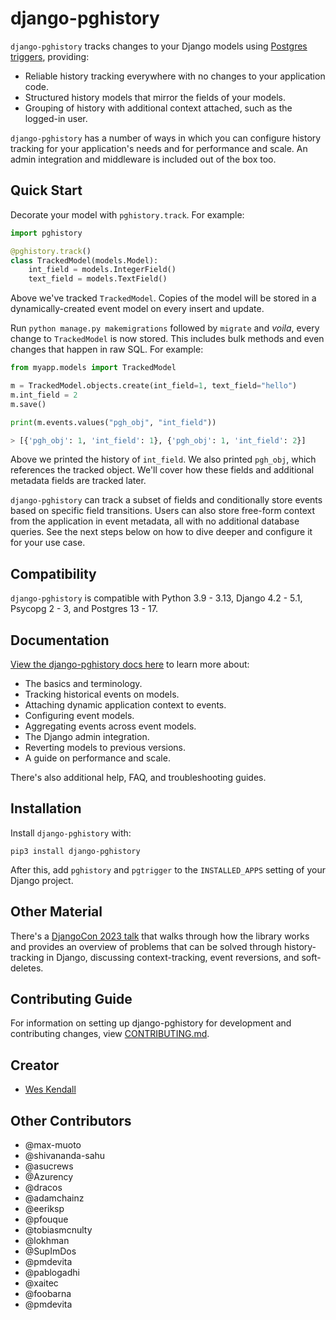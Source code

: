 # django-pghistory

`django-pghistory` tracks changes to your Django models using [Postgres triggers](https://www.postgresql.org/docs/current/sql-createtrigger.html), providing:

* Reliable history tracking everywhere with no changes to your application code.
* Structured history models that mirror the fields of your models.
* Grouping of history with additional context attached, such as the logged-in user.

`django-pghistory` has a number of ways in which you can configure history tracking for your application's needs and for performance and scale. An admin integration and middleware is included out of the box too.

<a id="quick_start"></a>
## Quick Start

Decorate your model with `pghistory.track`. For example:

```python
import pghistory

@pghistory.track()
class TrackedModel(models.Model):
    int_field = models.IntegerField()
    text_field = models.TextField()
```

Above we've tracked `TrackedModel`. Copies of the model will be stored in a dynamically-created event model on every insert and update.

Run `python manage.py makemigrations` followed by `migrate` and *voila*, every change to `TrackedModel` is now stored. This includes bulk methods and even changes that happen in raw SQL. For example:

```python
from myapp.models import TrackedModel

m = TrackedModel.objects.create(int_field=1, text_field="hello")
m.int_field = 2
m.save()

print(m.events.values("pgh_obj", "int_field"))

> [{'pgh_obj': 1, 'int_field': 1}, {'pgh_obj': 1, 'int_field': 2}]
```

Above we printed the history of `int_field`. We also printed `pgh_obj`, which references the tracked object. We'll cover how these fields and additional metadata fields are tracked later.

`django-pghistory` can track a subset of fields and conditionally store events based on specific field transitions. Users can also store free-form context from the application in event metadata, all with no additional database queries. See the next steps below on how to dive deeper and configure it for your use case.

## Compatibility

`django-pghistory` is compatible with Python 3.9 - 3.13, Django 4.2 - 5.1, Psycopg 2 - 3, and Postgres 13 - 17.

## Documentation

[View the django-pghistory docs here](https://django-pghistory.readthedocs.io/) to learn more about:

* The basics and terminology.
* Tracking historical events on models.
* Attaching dynamic application context to events.
* Configuring event models.
* Aggregating events across event models.
* The Django admin integration.
* Reverting models to previous versions.
* A guide on performance and scale.

There's also additional help, FAQ, and troubleshooting guides.

## Installation

Install `django-pghistory` with:

    pip3 install django-pghistory

After this, add `pghistory` and `pgtrigger` to the `INSTALLED_APPS` setting of your Django project.

## Other Material

There's a [DjangoCon 2023 talk](https://youtu.be/LFIAqFt9z2s?si=GQBchy9bVAk-b9ok) that walks through how the library works and provides an overview of problems that can be solved through history-tracking in Django, discussing context-tracking, event reversions, and soft-deletes.

## Contributing Guide

For information on setting up django-pghistory for development and contributing changes, view [CONTRIBUTING.md](CONTRIBUTING.md).

## Creator

- [Wes Kendall](https://github.com/wesleykendall)

## Other Contributors

- @max-muoto
- @shivananda-sahu
- @asucrews
- @Azurency
- @dracos
- @adamchainz
- @eeriksp
- @pfouque
- @tobiasmcnulty
- @lokhman
- @SupImDos
- @pmdevita
- @pablogadhi
- @xaitec
- @foobarna
- @pmdevita
